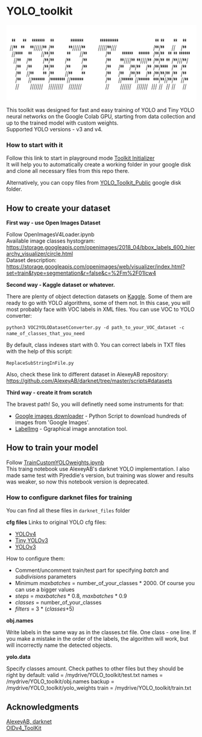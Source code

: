 # YOLO_toolkit

<p align="center">
  <img width="1000" height="200" src="https://raw.githubusercontent.com/Gooogr/YOLO_toolkit/master/image.png">
</p>

This toolkit was designed for fast and easy training of YOLO and Tiny YOLO neural networks on the Google Colab GPU, starting from data collection and up to the trained model with custom weights.<br>
Supported YOLO versions - v3 and v4.

### How to start with it
Follow this link to start in playground mode [Toolkit Initializer](https://colab.research.google.com/drive/15rir_3KlNU7asWc2jLiDU1VzK0neqK6O?usp=sharing)<br>
It will help you to automatically create a working folder in your google disk and clone all necessary files from this repo there. 

Alternatively, you can copy files from [YOLO_Toolkit_Public](https://drive.google.com/drive/folders/1R2ePqD8al_5YWm3hiq82uyJKgXaLFcli?usp=sharing) google disk folder. 

## How to create your dataset
**First way - use Open Images Dataset**

Follow OpenImagesV4Loader.ipynb<br>
Available image classes hystogram: https://storage.googleapis.com/openimages/2018_04/bbox_labels_600_hierarchy_visualizer/circle.html<br>
Dataset description: https://storage.googleapis.com/openimages/web/visualizer/index.html?set=train&type=segmentation&r=false&c=%2Fm%2F01lcw4

**Second way - Kaggle dataset or whatever.**

There are plenty of object detection datasets on [Kaggle](https://www.kaggle.com/search?q=tag%3A%22object+detection%22+in%3Adatasets).
Some of them are ready to go with YOLO algorithms, some of them not. In this case, you will most probably face with VOC labels in XML files. You can use VOC to YOLO converter:
```
python3 VOC2YOLODatasetConverter.py -d path_to_your_VOC_dataset -c name_of_classes_that_you_need
```
By default, class indexes start with 0. You can correct labels in TXT files with the help of this script:
```
ReplaceSubStringInFile.py
```

Also, check these link to different dataset in AlexeyAB repository: https://github.com/AlexeyAB/darknet/tree/master/scripts#datasets

**Third way - create it from scratch**

The bravest path! So, you will definetly need some instruments for that:
* [Google images downloader](https://github.com/hardikvasa/google-images-download) - Python Script to download hundreds of images from 'Google Images'.
* [LabelImg](https://github.com/tzutalin/labelImg) -  Ggraphical image annotation tool.

## How to train your model
Follow [TrainCustomYOLOweights.ipynb](https://github.com/Gooogr/YOLO_toolkit/blob/master/2\)TrainCustomYOLOweights.ipynb)<br>
This traing notebook use AlexeyAB's darknet YOLO implementation. I also made same test with  Pjreddie's version, but training was slower and results was weaker, so now this notebook version is deprecated.

### How to configure darknet files for training
You can find all these files in ```darknet_files``` folder

**cfg files**
Links to original YOLO cfg files:
* [YOLOv4](https://raw.githubusercontent.com/AlexeyAB/darknet/master/cfg/yolov4.cfg)
* [Tiny YOLOv3](https://raw.githubusercontent.com/AlexeyAB/darknet/master/cfg/yolov3-tiny-prn.cfg)
* [YOLOv3](https://raw.githubusercontent.com/AlexeyAB/darknet/master/cfg/yolov3.cfg)

How to configure them:
* Comment/uncomment train/test part for specifying *batch* and *subdivisions* parameters
* Minimum *maxbatches* = number_of_your_classes * 2000. Of course you can use a bigger values
* *steps* = *maxbatches* * 0.8, *maxbatches* * 0.9
* *classes* = number_of_your_classes
* *filters* = 3 * (*classes*+5)

**obj.names**

Write labels in the same way as in the classes.txt file. One class - one line. If you make a mistake in the order of the labels, the algorithm will work, but will incorrectly name the detected objects.

**yolo.data**

Specify classes amount. Check pathes to other files but they should be right by default:
valid = /mydrive/YOLO_toolkit/test.txt
names = /mydrive/YOLO_toolkit/obj.names
backup = /mydrive/YOLO_toolkit/yolo_weights
train = /mydrive/YOLO_toolkit/train.txt

## Acknowledgments
[AlexeyAB, darknet](https://github.com/AlexeyAB/darknet)<br>
[OIDv4_ToolKit](https://github.com/theAIGuysCode/OIDv4_ToolKit)
